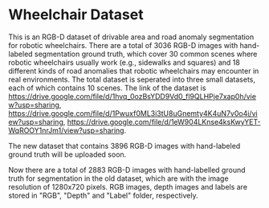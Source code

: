 # Wheelchair Dataset

This is an RGB-D dataset of drivable area and road anomaly segmentation for robotic wheelchairs. There are a total of 3036 RGB-D images with hand-labeled segmentation ground truth, which cover 30 common scenes where robotic wheelchairs usually work (e.g., sidewalks and squares) and 18 different kinds of road anomalies that robotic wheelchairs may encounter in real environments. The total dataset is seperated into three small datasets, each of which contains 10 scenes. The link of the dataset is https://drive.google.com/file/d/1hvq_0ozBsYDD9Vd0_fl9QLHPje7xap0h/view?usp=sharing, https://drive.google.com/file/d/1Pwuxf0ML3i3tU8uGnemty4K4uN7v0o4i/view?usp=sharing, https://drive.google.com/file/d/1eW904LKnse4ksKwyYET-WqROOY1nrJm1/view?usp=sharing.

The new dataset that contains 3896 RGB-D images with hand-labeled ground truth will be uploaded soon.

Now there are a total of 2883 RGB-D images with hand-labelled ground truth for segmentation in the old dataset, which are with the image resolution of 1280x720 pixels. RGB images, depth images and labels are stored in "RGB", "Depth" and "Label" folder, respectively.
